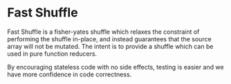 # Fast Shuffle

Fast Shuffle is a fisher-yates shuffle which relaxes the constraint of
performing the shuffle in-place, and instead guarantees that the source
array will not be mutated. The intent is to provide a shuffle which can
be used in pure function reducers.

By encouraging stateless code with no side effects, testing is easier and
we have more confidence in code correctness.
